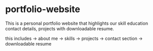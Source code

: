 # portfolio-website

This is a personal portfolio website that highlights our skill education contact details, projects with  downloadable resume.

this includes 
 -> about me
 -> skills
 -> projects
 -> contact section
 -> downloadable resume
 
